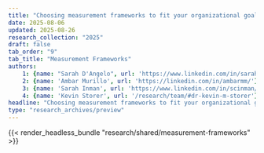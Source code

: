```yaml
---
title: "Choosing measurement frameworks to fit your organizational goals"
date: 2025-08-06
updated: 2025-08-26
research_collection: "2025"
draft: false
tab_order: "9"
tab_title: "Measurement Frameworks"
authors:
    1: {name: "Sarah D'Angelo", url: 'https://www.linkedin.com/in/sarahrdangelo/'}
    2: {name: 'Ambar Murillo', url: 'https://linkedin.com/in/ambarmm/'}
    3: {name: 'Sarah Inman', url: 'https://www.linkedin.com/in/scinman/'}
    4: {name: 'Kevin Storer', url: '/research/team/#dr-kevin-m-storer'}
headline: "Choosing measurement frameworks to fit your organizational goals"
type: "research_archives/preview"
---
```

{{< render_headless_bundle "research/shared/measurement-frameworks" >}}
